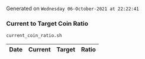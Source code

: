 Generated on `Wednesday 06-October-2021 at 22:22:41`

### Current to Target Coin Ratio
`current_coin_ratio.sh`

Date|Current|Target|Ratio
---|---|---|---
